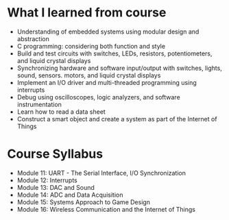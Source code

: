 <!-- https://github.com/adam-p/markdown-here/wiki/Markdown-Cheatsheet -->

What I learned from course
=================
* Understanding of embedded systems using modular design and abstraction
* C programming: considering both function and style
* Build and test circuits with switches, LEDs, resistors, potentiometers, and liquid crystal displays
* Synchronizing hardware and software input/output with switches, lights, sound, sensors. motors, and liquid crystal displays
* Implement an I/O driver and multi-threaded programming using interrupts
* Debug using oscilloscopes, logic analyzers, and software instrumentation
* Learn how to read a data sheet
* Construct a smart object and create a system as part of the Internet of Things

Course Syllabus
=================
* Module 11: UART - The Serial Interface, I/O Synchronization
* Module 12: Interrupts
* Module 13: DAC and Sound
* Module 14: ADC and Data Acquisition
* Module 15: Systems Approach to Game Design
* Module 16: Wireless Communication and the Internet of Things
